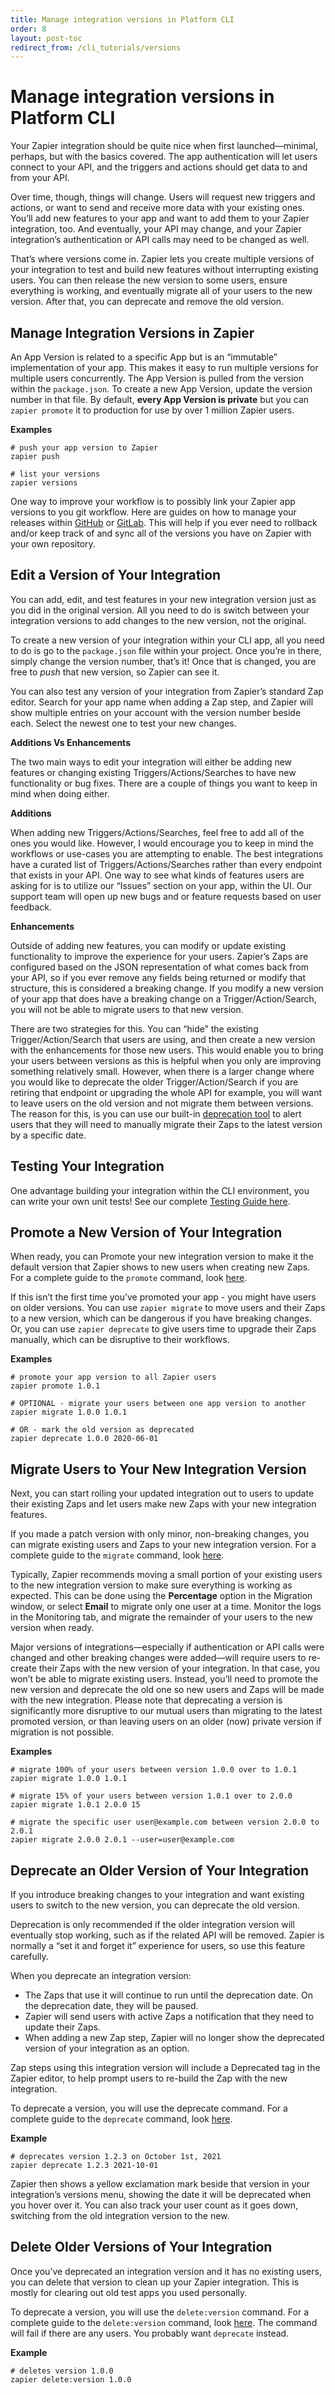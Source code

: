 ```yaml
---
title: Manage integration versions in Platform CLI
order: 8
layout: post-toc
redirect_from: /cli_tutorials/versions
---
```


# Manage integration versions in Platform CLI

Your Zapier integration should be quite nice when first launched—minimal, perhaps, but with the basics covered. The app authentication will let users connect to your API, and the triggers and actions should get data to and from your API.

Over time, though, things will change. Users will request new triggers and actions, or want to send and receive more data with your existing ones. You’ll add new features to your app and want to add them to your Zapier integration, too. And eventually, your API may change, and your Zapier integration’s authentication or API calls may need to be changed as well.

That’s where versions come in. Zapier lets you create multiple versions of your integration to test and build new features without interrupting existing users. You can then release the new version to some users, ensure everything is working, and eventually migrate all of your users to the new version. After that, you can deprecate and remove the old version.

## Manage Integration Versions in Zapier

An App Version is related to a specific App but is an “immutable” implementation of your app. This makes it easy to run multiple versions for multiple users concurrently. The App Version is pulled from the version within the `package.json`. To create a new App Version, update the version number in that file. By default, **every App Version is private** but you can `zapier promote` it to production for use by over 1 million Zapier users.

**Examples**

```
# push your app version to Zapier
zapier push

# list your versions
zapier versions
```

One way to improve your workflow is to possibly link your Zapier app versions to you git workflow. Here are guides on how to manage your releases within [GitHub](https://docs.github.com/en/repositories/releasing-projects-on-github/managing-releases-in-a-repository) or [GitLab](https://docs.gitlab.com/ee/user/project/releases/). This will help if you ever need to rollback and/or keep track of and sync all of the versions you have on Zapier with your own repository.

## Edit a Version of Your Integration

You can add, edit, and test features in your new integration version just as you did in the original version. All you need to do is switch between your integration versions to add changes to the new version, not the original.

To create a new version of your integration within your CLI app, all you need to do is go to the `package.json` file within your project. Once you’re in there, simply change the version number, that’s it! Once that is changed, you are free to _push_ that new version, so Zapier can see it.

You can also test any version of your integration from Zapier’s standard Zap editor. Search for your app name when adding a Zap step, and Zapier will show multiple entries on your account with the version number beside each. Select the newest one to test your new changes.

**Additions Vs Enhancements**

The two main ways to edit your integration will either be adding new features or changing existing Triggers/Actions/Searches to have new functionality or bug fixes. There are a couple of things you want to keep in mind when doing either.

**Additions**

When adding new Triggers/Actions/Searches, feel free to add all of the ones you would like. However, I would encourage you to keep in mind the workflows or use-cases you are attempting to enable. The best integrations have a curated list of Triggers/Actions/Searches rather than every endpoint that exists in your API. One way to see what kinds of features users are asking for is to utilize our “Issues” section on your app, within the UI. Our support team will open up new bugs and or feature requests based on user feedback.

**Enhancements**

Outside of adding new features, you can modify or update existing functionality to improve the experience for your users. Zapier’s Zaps are configured based on the JSON representation of what comes back from your API, so if you ever remove any fields being returned or modify that structure, this is considered a breaking change. If you modify a new version of your app that does have a breaking change on a Trigger/Action/Search, you will not be able to migrate users to that new version.

There are two strategies for this. You can “hide” the existing Trigger/Action/Search that users are using, and then create a new version with the enhancements for those new users. This would enable you to bring your users between versions as this is helpful when you only are improving something relatively small. However, when there is a larger change where you would like to deprecate the older Trigger/Action/Search if you are retiring that endpoint or upgrading the whole API for example, you will want to leave users on the old version and not migrate them between versions. The reason for this, is you can use our built-in [deprecation tool](#deprecate-an-older-version-of-your-integration) to alert users that they will need to manually migrate their Zaps to the latest version by a specific date.

## Testing Your Integration

One advantage building your integration within the CLI environment, you can write your own unit tests!
See our complete [Testing Guide here](../cli_docs/docs#testing).

## Promote a New Version of Your Integration

When ready, you can Promote your new integration version to make it the default version that Zapier shows to new users when creating new Zaps. For a complete guide to the `promote` command, look [here](../cli_docs/cli#promote).

If this isn’t the first time you’ve promoted your app - you might have users on older versions. You can use `zapier migrate` to move users and their Zaps to a new version, which can be dangerous if you have breaking changes. Or, you can use `zapier deprecate` to give users time to upgrade their Zaps manually, which can be disruptive to their workflows.

**Examples**

```
# promote your app version to all Zapier users
zapier promote 1.0.1

# OPTIONAL - migrate your users between one app version to another
zapier migrate 1.0.0 1.0.1

# OR - mark the old version as deprecated
zapier deprecate 1.0.0 2020-06-01
```
## Migrate Users to Your New Integration Version

Next, you can start rolling your updated integration out to users to update their existing Zaps and let users make new Zaps with your new integration features.

If you made a patch version with only minor, non-breaking changes, you can migrate existing users and Zaps to your new integration version. For a complete guide to the `migrate` command, look [here](../cli_docs/cli#migrate).

Typically, Zapier recommends moving a small portion of your existing users to the new integration version to make sure everything is working as expected. This can be done using the **Percentage** option in the Migration window, or select **Email** to migrate only one user at a time. Monitor the logs in the Monitoring tab, and migrate the remainder of your users to the new version when ready. 

Major versions of integrations—especially if authentication or API calls were changed and other breaking changes were added—will require users to re-create their Zaps with the new version of your integration. In that case, you won’t be able to migrate existing users. Instead, you’ll need to promote the new version and deprecate the old one so new users and Zaps will be made with the new integration. Please note that deprecating a version is significantly more disruptive to our mutual users than migrating to the latest promoted version, or than leaving users on an older (now) private version if migration is not possible.

**Examples**

```
# migrate 100% of your users between version 1.0.0 over to 1.0.1
zapier migrate 1.0.0 1.0.1

# migrate 15% of your users between version 1.0.1 over to 2.0.0
zapier migrate 1.0.1 2.0.0 15

# migrate the specific user user@example.com between version 2.0.0 to 2.0.1
zapier migrate 2.0.0 2.0.1 --user=user@example.com
```

## Deprecate an Older Version of Your Integration

If you introduce breaking changes to your integration and want existing users to switch to the new version, you can deprecate the old version.

Deprecation is only recommended if the older integration version will eventually stop working, such as if the related API will be removed. Zapier is normally a “set it and forget it” experience for users, so use this feature carefully.

When you deprecate an integration version:

* The Zaps that use it will continue to run until the deprecation date. On the deprecation date, they will be paused.
* Zapier will send users with active Zaps a notification that they need to update their Zaps.
* When adding a new Zap step, Zapier will no longer show the deprecated version of your integration as an option.

Zap steps using this integration version will include a Deprecated tag in the Zapier editor, to help prompt users to re-build the Zap with the new integration.

To deprecate a version, you will use the deprecate command. For a complete guide to the `deprecate` command, look [here](https://platform.zapier.com/reference/cli-docs#deprecate).

**Example**

```
# deprecates version 1.2.3 on October 1st, 2021
zapier deprecate 1.2.3 2021-10-01
```

Zapier then shows a yellow exclamation mark beside that version in your integration’s versions menu, showing the date it will be deprecated when you hover over it. You can also track your user count as it goes down, switching from the old integration version to the new.

## Delete Older Versions of Your Integration

Once you’ve deprecated an integration version and it has no existing users, you can delete that version to clean up your Zapier integration. This is mostly for clearing out old test apps you used personally.

To deprecate a version, you will use the `delete:version` command. For a complete guide to the `delete:version` command, look [here](https://platform.zapier.com/reference/cli-docs#deleteversion). The command will fail if there are any users. You probably want `deprecate` instead.

**Example**

```
# deletes version 1.0.0
zapier delete:version 1.0.0
```
